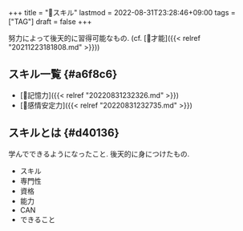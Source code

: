 +++
title = "🔖スキル"
lastmod = 2022-08-31T23:28:46+09:00
tags = ["TAG"]
draft = false
+++

努力によって後天的に習得可能なもの. (cf. [📝才能]({{< relref "20211223181808.md" >}}))


## スキル一覧 {#a6f8c6}

-   [📝記憶力]({{< relref "20220831232326.md" >}})
-   [📝感情安定力]({{< relref "20220831232735.md" >}})


## スキルとは {#d40136}

学んでできるようになったこと. 後天的に身につけたもの.

-   スキル
-   専門性
-   資格
-   能力
-   CAN
-   できること
